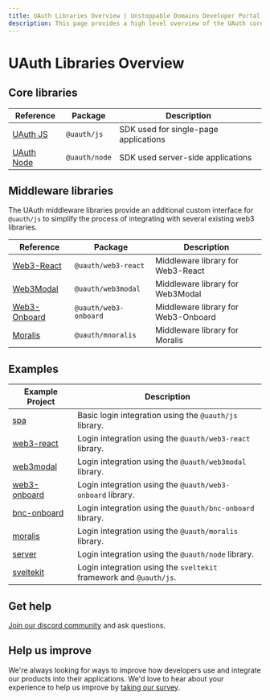 ```yaml
---
title: UAuth Libraries Overview | Unstoppable Domains Developer Portal
description: This page provides a high level overview of the UAuth core and middleware libraries.
---
```


# UAuth Libraries Overview

## Core libraries

|                       Reference                                 |     Package         |               Description             |
| --------------------------------------------------------------- | ------------------- | ------------------------------------- |
| [UAuth JS](/login-with-unstoppable/libraries/uauth-js.md)       |     `@uauth/js`     | SDK used for single-page applications |
| [UAuth Node](/login-with-unstoppable/libraries/uauth-node.md)   |    `@uauth/node`    | SDK used  server-side applications    |

## Middleware libraries

The UAuth middleware libraries provide an additional custom interface for `@uauth/js` to simplify the process of integrating with several existing web3 libraries.

|                               Reference                                   |         Package        |               Description            |
| ------------------------------------------------------------------------- | ---------------------- | ------------------------------------ |
| [Web3-React](/login-with-unstoppable/libraries/uauth-web3-react.md)       |  `@uauth/web3-react`   | Middleware library for Web3-React    |
| [Web3Modal](/login-with-unstoppable/libraries/uauth-web3modal.md)         |  `@uauth/web3modal`    | Middleware library for Web3Modal     |
| [Web3-Onboard](/login-with-unstoppable/libraries/uauth-web3-onboard.md)   |  `@uauth/web3-onboard` | Middleware library for Web3-Onboard  |
| [Moralis](/login-with-unstoppable/libraries/uauth-moralis.md)             |  `@uauth/mnoralis`     | Middleware library for Moralis       |

## Examples

|                                           Example Project                                           |                          Description                                 |
| --------------------------------------------------------------------------------------------------- | -------------------------------------------------------------------- |
[spa](https://github.com/unstoppabledomains/uauth/tree/main/examples/examples/spa)                    | Basic login integration using the `@uauth/js` library.                     |
[web3-react](https://github.com/unstoppabledomains/uauth/tree/main/examples/examples/web3-react)      | Login integration using the `@uauth/web3-react` library.     |
[web3modal](https://github.com/unstoppabledomains/uauth/tree/main/examples/examples/web3modal)        | Login integration using the `@uauth/web3modal` library.      |
[web3-onboard](https://github.com/unstoppabledomains/uauth/tree/main/examples/examples/web3-onboard/) | Login integration using the `@uauth/web3-onboard` library.   |
[bnc-onboard](https://github.com/unstoppabledomains/uauth/tree/main/examples/examples/bnc-onboard)    | Login integration using the `@uauth/bnc-onboard` library.    |
[moralis](https://github.com/unstoppabledomains/uauth/tree/main/examples/examples/moralis/)           | Login integration using the `@uauth/moralis` library.        |
[server](https://github.com/unstoppabledomains/uauth/tree/main/examples/examples/server)              | Login integration using the `@uauth/node` library.
[sveltekit](https://github.com/unstoppabledomains/uauth/tree/main/examples/examples/sveltekit)        | Login integration using the `sveltekit` framework and `@uauth/js`.         |

## Get help

[Join our discord community](https://discord.gg/unstoppabledomains) and ask questions.

## Help us improve

We're always looking for ways to improve how developers use and integrate our products into their applications. We'd love to hear about your experience to help us improve by [taking our survey](https://form.typeform.com/to/uHPQyHO6).
